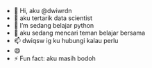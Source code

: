 - 👋 Hi, aku @dwiwrdn
- 👀 aku tertarik data scientist
- 🌱 I’m sedang belajar python
- 💞️ aku sedang mencari teman belajar bersama 
- 📫 dwiqsw ig ku hubungi kalau perlu
- 😄 
- ⚡ Fun fact: aku masih bodoh

<!---
dwiwrdn/dwiwrdn is a ✨ special ✨ repository because its `README.md` (this file) appears on your GitHub profile.
You can click the Preview link to take a look at your changes.
--->
